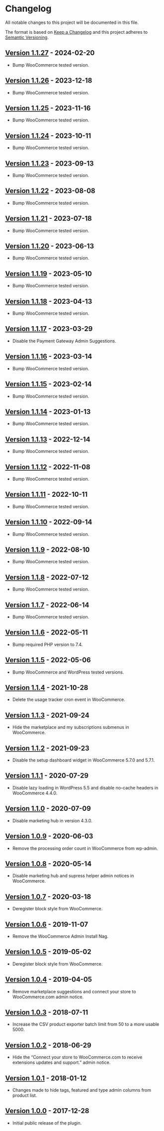 # Changelog

All notable changes to this project will be documented in this file.

The format is based on [Keep a Changelog](http://keepachangelog.com/en/1.0.0/)
and this project adheres to [Semantic Versioning](http://semver.org/spec/v2.0.0.html).

## [Version 1.1.27] - 2024-02-20

* Bump WooCommerce tested version.

## [Version 1.1.26] - 2023-12-18

* Bump WooCommerce tested version.

## [Version 1.1.25] - 2023-11-16

* Bump WooCommerce tested version.

## [Version 1.1.24] - 2023-10-11

* Bump WooCommerce tested version.

## [Version 1.1.23] - 2023-09-13

* Bump WooCommerce tested version.

## [Version 1.1.22] - 2023-08-08

* Bump WooCommerce tested version.

## [Version 1.1.21] - 2023-07-18

* Bump WooCommerce tested version.

## [Version 1.1.20] - 2023-06-13

* Bump WooCommerce tested version.

## [Version 1.1.19] - 2023-05-10

* Bump WooCommerce tested version.

## [Version 1.1.18] - 2023-04-13

* Bump WooCommerce tested version.

## [Version 1.1.17] - 2023-03-29

* Disable the Payment Gateway Admin Suggestions.

## [Version 1.1.16] - 2023-03-14

* Bump WooCommerce tested version.

## [Version 1.1.15] - 2023-02-14

* Bump WooCommerce tested version.

## [Version 1.1.14] - 2023-01-13

* Bump WooCommerce tested version.

## [Version 1.1.13] - 2022-12-14

* Bump WooCommerce tested version.

## [Version 1.1.12] - 2022-11-08

* Bump WooCommerce tested version.

## [Version 1.1.11] - 2022-10-11

* Bump WooCommerce tested version.

## [Version 1.1.10] - 2022-09-14

* Bump WooCommerce tested version.

## [Version 1.1.9] - 2022-08-10

* Bump WooCommerce tested version.

## [Version 1.1.8] - 2022-07-12

* Bump WooCommerce tested version.

## [Version 1.1.7] - 2022-06-14

* Bump WooCommerce tested version.

## [Version 1.1.6] - 2022-05-11

* Bump required PHP version to 7.4.

## [Version 1.1.5] - 2022-05-06

* Bump WooCommerce and WordPress tested versions.

## [Version 1.1.4] - 2021-10-28

* Delete the usage tracker cron event in WooCommerce.

## [Version 1.1.3] - 2021-09-24

* Hide the marketplace and my subscriptions submenus in WooCommerce.

## [Version 1.1.2] - 2021-09-23

* Disable the setup dashboard widget in WooCommerce 5.7.0 and 5.7.1.

## [Version 1.1.1] - 2020-07-29

* Disable lazy loading in WordPress 5.5 and disable no-cache headers in WooCommerce 4.4.0.

## [Version 1.1.0] - 2020-07-09

* Disable marketing hub in version 4.3.0.

## [Version 1.0.9] - 2020-06-03

* Remove the processing order count in WooCommerce from wp-admin.

## [Version 1.0.8] - 2020-05-14

* Disable marketing hub and supress helper admin notices in WooCommerce.

## [Version 1.0.7] - 2020-03-18

* Deregister block style from WooCommerce.

## [Version 1.0.6] - 2019-11-07

* Remove the WooCommerce Admin Install Nag.

## [Version 1.0.5] - 2019-05-02

* Deregister block style from WooCommerce.

## [Version 1.0.4] - 2019-04-05

* Remove marketplace suggestions and connect your store to WooCommerce.com admin notice.

## [Version 1.0.3] - 2018-07-11

* Increase the CSV product exporter batch limit from 50 to a more usable 5000.

## [Version 1.0.2] - 2018-06-29

* Hide the “Connect your store to WooCommerce.com to receive extensions updates and support.” admin notice.

## [Version 1.0.1] - 2018-01-12

* Changes made to hide tags, featured and type admin columns from product list.

## [Version 1.0.0] - 2017-12-28

* Initial public release of the plugin.

[Version 1.0.0]: https://github.com/lukecav/performance-improvements-for-woocommerce/releases/tag/v1.0.1
[Version 1.0.1]: https://github.com/lukecav/performance-improvements-for-woocommerce/releases/tag/v1.0.1
[Version 1.0.2]: https://github.com/lukecav/performance-improvements-for-woocommerce/releases/tag/v1.0.2
[Version 1.0.3]: https://github.com/lukecav/performance-improvements-for-woocommerce/releases/tag/v1.0.3
[Version 1.0.4]: https://github.com/lukecav/performance-improvements-for-woocommerce/releases/tag/v1.0.4
[Version 1.0.5]: https://github.com/lukecav/performance-improvements-for-woocommerce/releases/tag/v1.0.5
[Version 1.0.6]: https://github.com/lukecav/performance-improvements-for-woocommerce/releases/tag/v1.0.6
[Version 1.0.7]: https://github.com/lukecav/performance-improvements-for-woocommerce/releases/tag/v1.0.7
[Version 1.0.8]: https://github.com/lukecav/performance-improvements-for-woocommerce/releases/tag/v1.0.8
[Version 1.0.9]: https://github.com/lukecav/performance-improvements-for-woocommerce/releases/tag/v1.0.9
[Version 1.1.0]: https://github.com/lukecav/performance-improvements-for-woocommerce/releases/tag/v1.1.0
[Version 1.1.1]: https://github.com/lukecav/performance-improvements-for-woocommerce/releases/tag/v1.1.1
[Version 1.1.2]: https://github.com/lukecav/performance-improvements-for-woocommerce/releases/tag/v1.1.2
[Version 1.1.3]: https://github.com/lukecav/performance-improvements-for-woocommerce/releases/tag/v1.1.3
[Version 1.1.4]: https://github.com/lukecav/performance-improvements-for-woocommerce/releases/tag/v1.1.4
[Version 1.1.5]: https://github.com/lukecav/performance-improvements-for-woocommerce/releases/tag/v1.1.5
[Version 1.1.6]: https://github.com/lukecav/performance-improvements-for-woocommerce/releases/tag/v1.1.6
[Version 1.1.7]: https://github.com/lukecav/performance-improvements-for-woocommerce/releases/tag/v1.1.7
[Version 1.1.8]: https://github.com/lukecav/performance-improvements-for-woocommerce/releases/tag/v1.1.8
[Version 1.1.9]: https://github.com/lukecav/performance-improvements-for-woocommerce/releases/tag/v1.1.9
[Version 1.1.10]: https://github.com/lukecav/performance-improvements-for-woocommerce/releases/tag/v1.1.10
[Version 1.1.11]: https://github.com/lukecav/performance-improvements-for-woocommerce/releases/tag/v1.1.11
[Version 1.1.12]: https://github.com/lukecav/performance-improvements-for-woocommerce/releases/tag/v1.1.12
[Version 1.1.13]: https://github.com/lukecav/performance-improvements-for-woocommerce/releases/tag/v1.1.13
[Version 1.1.14]: https://github.com/lukecav/performance-improvements-for-woocommerce/releases/tag/v1.1.14
[Version 1.1.15]: https://github.com/lukecav/performance-improvements-for-woocommerce/releases/tag/v1.1.15
[Version 1.1.16]: https://github.com/lukecav/performance-improvements-for-woocommerce/releases/tag/v1.1.16
[Version 1.1.17]: https://github.com/lukecav/performance-improvements-for-woocommerce/releases/tag/v1.1.17
[Version 1.1.18]: https://github.com/lukecav/performance-improvements-for-woocommerce/releases/tag/v1.1.18
[Version 1.1.19]: https://github.com/lukecav/performance-improvements-for-woocommerce/releases/tag/v1.1.19
[Version 1.1.20]: https://github.com/lukecav/performance-improvements-for-woocommerce/releases/tag/v1.1.20
[Version 1.1.21]: https://github.com/lukecav/performance-improvements-for-woocommerce/releases/tag/v1.1.21
[Version 1.1.22]: https://github.com/lukecav/performance-improvements-for-woocommerce/releases/tag/v1.1.22
[Version 1.1.23]: https://github.com/lukecav/performance-improvements-for-woocommerce/releases/tag/v1.1.23
[Version 1.1.24]: https://github.com/lukecav/performance-improvements-for-woocommerce/releases/tag/v1.1.24
[Version 1.1.25]: https://github.com/lukecav/performance-improvements-for-woocommerce/releases/tag/v1.1.25
[Version 1.1.26]: https://github.com/lukecav/performance-improvements-for-woocommerce/releases/tag/v1.1.26
[Version 1.1.27]: https://github.com/lukecav/performance-improvements-for-woocommerce/releases/tag/v1.1.27
